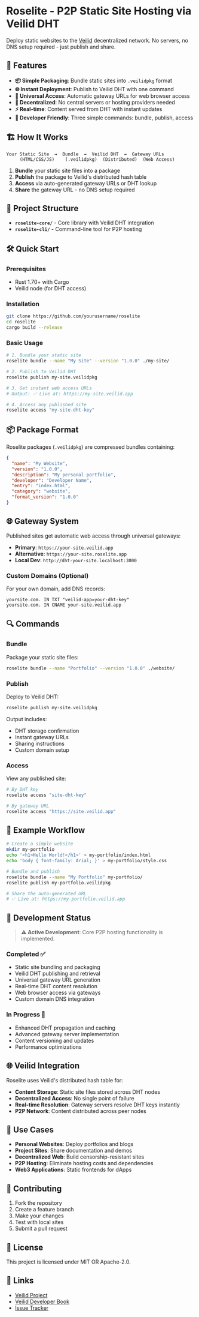 # Roselite - P2P Static Site Hosting via Veilid DHT

Deploy static websites to the [Veilid](https://veilid.com) decentralized network. No servers, no DNS setup required - just publish and share.

## 🚀 Features

- **📦 Simple Packaging**: Bundle static sites into `.veilidpkg` format
- **🌐 Instant Deployment**: Publish to Veilid DHT with one command
- **🔗 Universal Access**: Automatic gateway URLs for web browser access
- **🔐 Decentralized**: No central servers or hosting providers needed
- **⚡ Real-time**: Content served from DHT with instant updates
- **🎯 Developer Friendly**: Three simple commands: bundle, publish, access

## 🏗️ How It Works

```
Your Static Site  →  Bundle  →  Veilid DHT  →  Gateway URLs
     (HTML/CSS/JS)    (.veilidpkg)  (Distributed)  (Web Access)
```

1. **Bundle** your static site files into a package
2. **Publish** the package to Veilid's distributed hash table
3. **Access** via auto-generated gateway URLs or DHT lookup
4. **Share** the gateway URL - no DNS setup required

## 📁 Project Structure

- **`roselite-core/`** - Core library with Veilid DHT integration
- **`roselite-cli/`** - Command-line tool for P2P hosting

## 🛠️ Quick Start

### Prerequisites

- Rust 1.70+ with Cargo
- Veilid node (for DHT access)

### Installation

```bash
git clone https://github.com/yourusername/roselite
cd roselite
cargo build --release
```

### Basic Usage

```bash
# 1. Bundle your static site
roselite bundle --name "My Site" --version "1.0.0" ./my-site/

# 2. Publish to Veilid DHT
roselite publish my-site.veilidpkg

# 3. Get instant web access URLs
# Output: ✅ Live at: https://my-site.veilid.app

# 4. Access any published site
roselite access "my-site-dht-key"
```

## 📦 Package Format

Roselite packages (`.veilidpkg`) are compressed bundles containing:

```json
{
  "name": "My Website",
  "version": "1.0.0", 
  "description": "My personal portfolio",
  "developer": "Developer Name",
  "entry": "index.html",
  "category": "website",
  "format_version": "1.0.0"
}
```

## 🌐 Gateway System

Published sites get automatic web access through universal gateways:

- **Primary**: `https://your-site.veilid.app`
- **Alternative**: `https://your-site.roselite.app`
- **Local Dev**: `http://dht-your-site.localhost:3000`

### Custom Domains (Optional)

For your own domain, add DNS records:

```dns
yoursite.com. IN TXT "veilid-app=your-dht-key"
yoursite.com. IN CNAME your-site.veilid.app
```

## 🔍 Commands

### Bundle

Package your static site files:

```bash
roselite bundle --name "Portfolio" --version "1.0.0" ./website/
```

### Publish

Deploy to Veilid DHT:

```bash
roselite publish my-site.veilidpkg
```

Output includes:
- DHT storage confirmation
- Instant gateway URLs
- Sharing instructions
- Custom domain setup

### Access

View any published site:

```bash
# By DHT key
roselite access "site-dht-key"

# By gateway URL  
roselite access "https://site.veilid.app"
```

## 📱 Example Workflow

```bash
# Create a simple website
mkdir my-portfolio
echo '<h1>Hello World!</h1>' > my-portfolio/index.html
echo 'body { font-family: Arial; }' > my-portfolio/style.css

# Bundle and publish
roselite bundle --name "My Portfolio" my-portfolio/
roselite publish my-portfolio.veilidpkg

# Share the auto-generated URL
# ✅ Live at: https://my-portfolio.veilid.app
```

## 🔧 Development Status

> **⚠️ Active Development**: Core P2P hosting functionality is implemented.

### Completed ✅
- Static site bundling and packaging
- Veilid DHT publishing and retrieval
- Universal gateway URL generation
- Real-time DHT content resolution
- Web browser access via gateways
- Custom domain DNS integration

### In Progress 🚧
- Enhanced DHT propagation and caching
- Advanced gateway server implementation
- Content versioning and updates
- Performance optimizations

## 🌐 Veilid Integration

Roselite uses Veilid's distributed hash table for:

- **Content Storage**: Static site files stored across DHT nodes
- **Decentralized Access**: No single point of failure
- **Real-time Resolution**: Gateway servers resolve DHT keys instantly
- **P2P Network**: Content distributed across peer nodes

## 🎯 Use Cases

- **Personal Websites**: Deploy portfolios and blogs
- **Project Sites**: Share documentation and demos  
- **Decentralized Web**: Build censorship-resistant sites
- **P2P Hosting**: Eliminate hosting costs and dependencies
- **Web3 Applications**: Static frontends for dApps

## 🤝 Contributing

1. Fork the repository
2. Create a feature branch
3. Make your changes
4. Test with local sites
5. Submit a pull request

## 📄 License

This project is licensed under MIT OR Apache-2.0.

## 🔗 Links

- [Veilid Project](https://veilid.com)
- [Veilid Developer Book](https://veilid.gitlab.io/developer-book/)
- [Issue Tracker](https://github.com/yourusername/roselite/issues) 